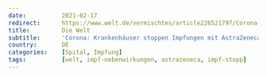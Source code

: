 ```yaml
---
date:          2021-02-17
redirect:      https://www.welt.de/vermischtes/article226521797/Corona-Krankenhaeuser-stoppen-Impfungen-mit-AstraZeneca-Vakzin.html
title:         Die Welt
subtitle:      'Corona: Krankenhäuser stoppen Impfungen mit AstraZeneca-Vakzin'
country:       DE
categories:    [Spital, Impfung]
tags:          [welt, impf-nebenwirkungen, astrazeneca, impf-stopp]
---
```

